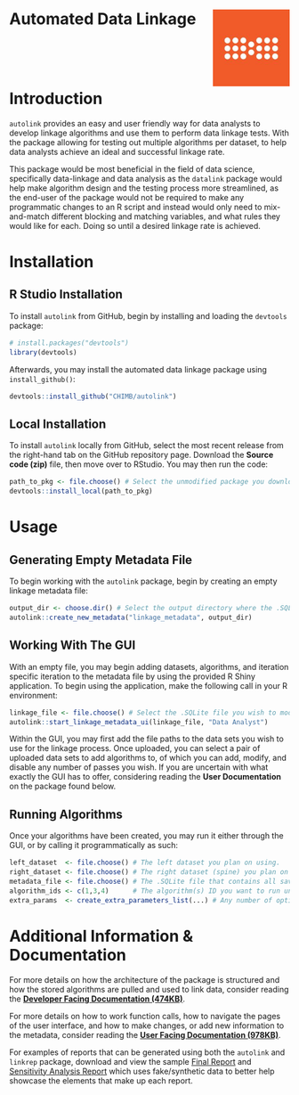 
<!-- README.md is generated from README.Rmd. Please edit that file -->

# Automated Data Linkage <img src="man/figures/chimb_logo.jpg" align="right" height="138" />

<br><br><br>

# Introduction

`autolink` provides an easy and user friendly way for data analysts to
develop linkage algorithms and use them to perform data linkage tests.
With the package allowing for testing out multiple algorithms per
dataset, to help data analysts achieve an ideal and successful linkage
rate.

This package would be most beneficial in the field of data science,
specifically data-linkage and data analysis as the `datalink` package
would help make algorithm design and the testing process more
streamlined, as the end-user of the package would not be required to
make any programmatic changes to an R script and instead would only need
to mix-and-match different blocking and matching variables, and what
rules they would like for each. Doing so until a desired linkage rate is
achieved.

# Installation

## R Studio Installation

To install `autolink` from GitHub, begin by installing and loading the
`devtools` package:

``` r
# install.packages("devtools")
library(devtools)
```

Afterwards, you may install the automated data linkage package using
`install_github()`:

``` r
devtools::install_github("CHIMB/autolink")
```

## Local Installation

To install `autolink` locally from GitHub, select the most recent
release from the right-hand tab on the GitHub repository page. Download
the <b>Source code (zip)</b> file, then move over to RStudio. You may
then run the code:

``` r
path_to_pkg <- file.choose() # Select the unmodified package you downloaded from GitHub.
devtools::install_local(path_to_pkg)
```

# Usage

## Generating Empty Metadata File

To begin working with the `autolink` package, begin by creating an empty
linkage metadata file:

``` r
output_dir <- choose.dir() # Select the output directory where the .SQLite file should go.
autolink::create_new_metadata("linkage_metadata", output_dir)
```

## Working With The GUI

With an empty file, you may begin adding datasets, algorithms, and
iteration specific iteration to the metadata file by using the provided
R Shiny application. To begin using the application, make the following
call in your R environment:

``` r
linkage_file <- file.choose() # Select the .SQLite file you wish to modify.
autolink::start_linkage_metadata_ui(linkage_file, "Data Analyst")
```

Within the GUI, you may first add the file paths to the data sets you
wish to use for the linkage process. Once uploaded, you can select a
pair of uploaded data sets to add algorithms to, of which you can add,
modify, and disable any number of passes you wish. If you are uncertain
with what exactly the GUI has to offer, considering reading the **User
Documentation** on the package found below.

## Running Algorithms

Once your algorithms have been created, you may run it either through
the GUI, or by calling it programmatically as such:

``` r
left_dataset  <- file.choose() # The left dataset you plan on using.
right_dataset <- file.choose() # The right dataset (spine) you plan on using.
metadata_file <- file.choose() # The .SQLite file that contains all saved information.
algorithm_ids <- c(1,3,4)      # The algorithm(s) ID you want to run under the dataset pair.
extra_params  <- create_extra_parameters_list(...) # Any number of optional/extra parameters you may want (export options & data).
```

# Additional Information & Documentation

For more details on how the architecture of the package is structured
and how the stored algorithms are pulled and used to link data, consider
reading the [<b>Developer Facing Documentation
(474KB)</b>](https://github.com/CHIMB/autolink/blob/main/docs/DEVELOPER_DOCUMENTATION_AUTOMATED_LINKAGE.pdf).

For more details on how to work function calls, how to navigate the
pages of the user interface, and how to make changes, or add new
information to the metadata, consider reading the [<b>User Facing
Documentation
(978KB)</b>](https://github.com/CHIMB/autolink/blob/main/docs/USER_DOCUMENTATION_AUTOMATED_LINKAGE.pdf).

For examples of reports that can be generated using both the `autolink`
and `linkrep` package, download and view the sample [Final
Report](https://github.com/CHIMB/autolink/raw/main/docs/Sample%20Final%20Report.pdf)
and [Sensitivity Analysis
Report](https://github.com/CHIMB/autolink/raw/main/docs/Sample%20Sensitivity%20Analysis%20Report.pdf)
which uses fake/synthetic data to better help showcase the elements that
make up each report.

